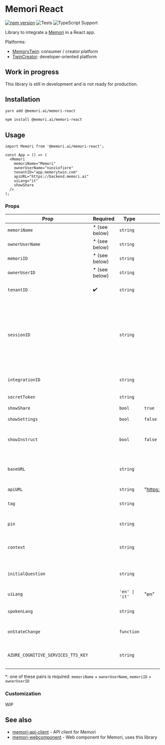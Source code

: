 # Memori React

[![npm version](https://img.shields.io/github/package-json/v/memori-ai/memori-react)](https://www.npmjs.com/package/@memori.ai/memori-react)
![Tests](https://github.com/memori-ai/memori-react/workflows/CI/badge.svg?branch=main)
![TypeScript Support](https://img.shields.io/badge/TypeScript-Support-blue)

Library to integrate a [Memori](https://memori.ai) in a React app.

Platforms:

- [MemoryTwin](https://app.memorytwin.com/en): consumer / creator platform
- [TwinCreator](https://app.twincreator.com/en): developer-oriented platform

## Work in progress

This library is still in development and is not ready for production.

## Installation

```bash
yarn add @memori.ai/memori-react
```

```bash
npm install @memori.ai/memori-react
```

## Usage

```tsx
import Memori from '@memori.ai/memori-react';

const App = () => (
  <Memori
    memoriName="Memori"
    ownerUserName="nunziofiore"
    tenantID="app.memorytwin.com"
    apiURL="https://backend.memori.ai"
    uiLang="it"
    showShare
  />
);
```

### Props

| Prop                               | Required       | Type           | Default                     | Description                                                                                                                                                                                                                                                                                            |
| ---------------------------------- | -------------- | -------------- | --------------------------- | ------------------------------------------------------------------------------------------------------------------------------------------------------------------------------------------------------------------------------------------------------------------------------------------------------ |
| `memoriName`                       | \* (see below) | `string`       |                             | Name of the Memori                                                                                                                                                                                                                                                                                     |
| `ownerUserName`                    | \* (see below) | `string`       |                             | Username of the Memori owner                                                                                                                                                                                                                                                                           |
| `memoriID`                         | \* (see below) | `string`       |                             | ID of the Memori                                                                                                                                                                                                                                                                                       |
| `ownerUserID`                      | \* (see below) | `string`       |                             | ID of the Memori owner                                                                                                                                                                                                                                                                                 |
| `tenantID`                         | ✔️             | `string`       |                             | Tenant ID, example: "app.twincreator.com" or "app.memorytwin.com"                                                                                                                                                                                                                                      |
| `sessionID`                        |                | `string`       |                             | Initial Session ID, UUID which refers to the session to the Memori and identifies a conversation and its permissions (giver, receiver, anonymous). A session would be started autonomously with the params set, but if you have an existing and valid sessionID you can pass it as already opened one. |
| `integrationID`                    |                | `string`       |                             | Integration ID, UUID which refers to the public page layout                                                                                                                                                                                                                                            |
| `secretToken`                      |                | `string`       |                             | Secret token, the password of a private or secret Memori                                                                                                                                                                                                                                               |
| `showShare`                        |                | `bool`         | `true`                      | Show the share button                                                                                                                                                                                                                                                                                  |
| `showSettings`                     |                | `bool`         | `false`                     | Show the settings panel button                                                                                                                                                                                                                                                                         |
| `showInstruct`                     |                | `bool`         | `false`                     | Show the switch selecting between test mode or instruct mode, needs an administrative session as a giver                                                                                                                                                                                               |
| `baseURL`                          |                | `string`       |                             | Base URL of the Memori, example: "https://app.twincreator.com" or "https://app.memorytwin.com"                                                                                                                                                                                                         |
| `apiURL`                           |                | `string`       | "https://backend.memori.ai" | URL of the Memori API                                                                                                                                                                                                                                                                                  |
| `tag`                              |                | `string`       |                             | Tag of the person opening the session to the Memori, could be the giver or a receiver                                                                                                                                                                                                                  |
| `pin`                              |                | `string`       |                             | PIN of the person opening the session to the Memori, could be the giver or a receiver                                                                                                                                                                                                                  |
| `context`                          |                | `string`       |                             | Initial context of the conversation, dictionary with "key: value" pairs as context variables                                                                                                                                                                                                           |
| `initialQuestion`                  |                | `string`       |                             | Initial question to ask to the Memori, starts the conversation as this would be sent to the Memori                                                                                                                                                                                                     |
| `uiLang`                           |                | `'en' \| 'it'` | "en"                        | Language of the UI, es: "en" or "it"                                                                                                                                                                                                                                                                   |
| `spokenLang`                       |                | `string`       |                             | Language of the spoken text, as defaults to user selection. Example: "en" or "it"                                                                                                                                                                                                                      |
| `onStateChange`                    |                | `function`     |                             | Callback function called when the state of the Memori changes                                                                                                                                                                                                                                          |
| `AZURE_COGNITIVE_SERVICES_TTS_KEY` |                | `string`       |                             | Azure Cognitive Services TTS key, used to generate the audio of the Memori and for STT recognition                                                                                                                                                                                                     |

\*: one of these pairs is required: `memoriName` + `ownerUserName`, `memoriID` + `ownerUserID`

### Customization

WIP

## See also

- [memori-api-client](https://github.com/memori-ai/memori-api-client) - API client for Memori
- [memori-webcomponent](https://github.com/memori-ai/memori-webcomponent) - Web component for Memori, uses this library

